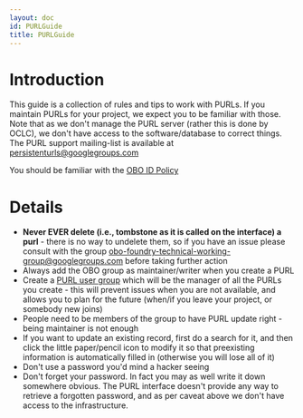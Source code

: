 ```yaml
---
layout: doc
id: PURLGuide
title: PURLGuide
---
```


# Introduction #

This guide is a collection of rules and tips to work with PURLs. If you maintain PURLs for your project, we expect you to be familiar with those. Note that as we don't manage the PURL server (rather this is done by OCLC), we don't have access to the software/database to correct things.
The PURL support mailing-list is available at persistenturls@googlegroups.com

You should be familiar with the [OBO ID Policy](http://www.obofoundry.org/id-policy.html)


# Details #

  * **Never EVER delete (i.e., tombstone as it is called on the interface) a purl** - there is no way to undelete them, so if you have an issue please consult with the group obo-foundry-technical-working-group@googlegroups.com before taking further action
  * Always add the OBO group as maintainer/writer when you create a PURL
  * Create a [PURL user group](http://purl.org/docs/help.html#group) which will be the manager of all the PURLs you create - this will prevent issues when you are not available, and allows you to plan for the future (when/if you leave your project, or somebody new joins)
  * People need to be members of the group to have PURL update right - being maintainer is not enough
  * If you want to update an existing record, first do a search for it, and then click the little paper/pencil icon to modify it so that preexisting information is automatically filled in (otherwise you will lose all of it)
  * Don't use a password you'd mind a hacker seeing
  * Don't forget your password. In fact you may as well write it down somewhere obvious. The PURL interface doesn't provide any way to retrieve a forgotten password, and as per caveat above we don't have access to the infrastructure.
